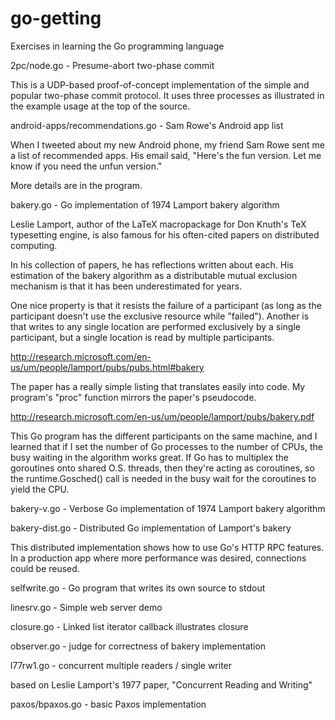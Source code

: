 go-getting
==========

Exercises in learning the Go programming language

2pc/node.go - Presume-abort two-phase commit

  This is a UDP-based proof-of-concept implementation of the simple
  and popular two-phase commit protocol.  It uses three processes as
  illustrated in the example usage at the top of the source.

android-apps/recommendations.go - Sam Rowe's Android app list

  When I tweeted about my new Android phone, my friend Sam Rowe sent
  me a list of recommended apps.  His email said, "Here's the fun
  version.  Let me know if you need the unfun version."

  More details are in the program.

bakery.go - Go implementation of 1974 Lamport bakery algorithm

  Leslie Lamport, author of the LaTeX macropackage for Don Knuth's TeX
  typesetting engine, is also famous for his often-cited papers on
  distributed computing.

  In his collection of papers, he has reflections written about each.
  His estimation of the bakery algorithm as a distributable mutual
  exclusion mechanism is that it has been underestimated for years.

  One nice property is that it resists the failure of a participant
  (as long as the participant doesn't use the exclusive resource while
  "failed").  Another is that writes to any single location are
  performed exclusively by a single participant, but a single location
  is read by multiple participants.

  http://research.microsoft.com/en-us/um/people/lamport/pubs/pubs.html#bakery

  The paper has a really simple listing that translates easily into
  code.  My program's "proc" function mirrors the paper's pseudocode.

  http://research.microsoft.com/en-us/um/people/lamport/pubs/bakery.pdf

  This Go program has the different participants on the same machine,
  and I learned that if I set the number of Go processes to the number
  of CPUs, the busy waiting in the algorithm works great.  If Go has
  to multiplex the goroutines onto shared O.S. threads, then they're
  acting as coroutines, so the runtime.Gosched() call is needed in the
  busy wait for the coroutines to yield the CPU.

bakery-v.go - Verbose Go implementation of 1974 Lamport bakery algorithm

bakery-dist.go - Distributed Go implementation of Lamport's bakery

  This distributed implementation shows how to use Go's HTTP
  RPC features.  In a production app where more performance was
  desired, connections could be reused.

selfwrite.go - Go program that writes its own source to stdout

linesrv.go - Simple web server demo

closure.go - Linked list iterator callback illustrates closure

observer.go - judge for correctness of bakery implementation

l77rw1.go - concurrent multiple readers / single writer

  based on Leslie Lamport's 1977 paper, "Concurrent Reading and Writing"

paxos/bpaxos.go - basic Paxos implementation
